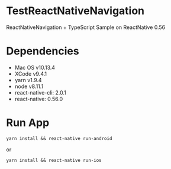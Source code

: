 # TestReactNativeNavigation
ReactNativeNavigation + TypeScript Sample on ReactNative 0.56

# Dependencies

- Mac OS v10.13.4
- XCode v9.4.1
- yarn v1.9.4
- node v8.11.1
- react-native-cli: 2.0.1
- react-native: 0.56.0

# Run App

```
yarn install && react-native run-android
```

or

```
yarn install && react-native run-ios
```
